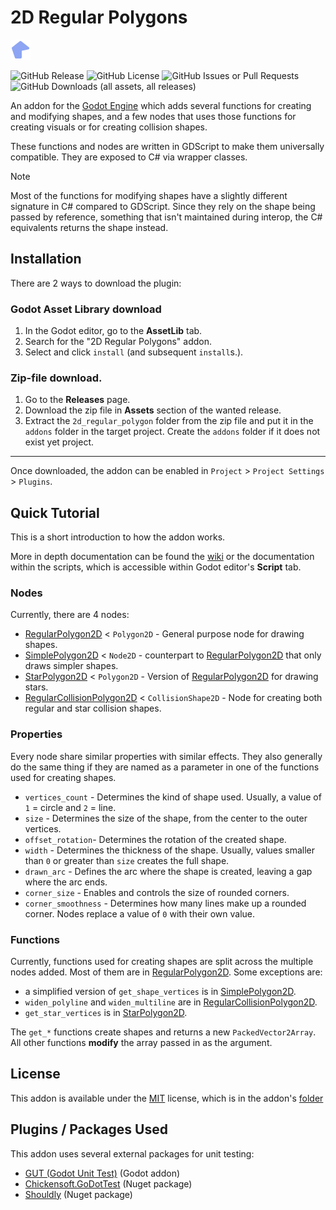 # 2D Regular Polygons

![Regular Polygon 2D icon](/addons/2d_regular_polygons/regular_polygon_2d/regular_polygon_2d.svg)

![GitHub Release](https://img.shields.io/github/v/release/9thAzure/2D_Regular_Polygons)
![GitHub License](https://img.shields.io/github/license/9thAzure/2D_Regular_Polygons)
![GitHub Issues or Pull Requests](https://img.shields.io/github/issues/9thAzure/2D_Regular_Polygons)
![GitHub Downloads (all assets, all releases)](https://img.shields.io/github/downloads/9thAzure/2D_Regular_Polygons/total)

An addon for the  [Godot Engine](https://godotengine.org/) which adds several functions for creating and modifying shapes,
and a few nodes that uses those functions for creating visuals or for creating collision shapes.

These functions and nodes are written in GDScript to make them universally compatible.
They are exposed to C# via wrapper classes. 

> [!NOTE]
> Most of the functions for modifying shapes have a slightly different signature in C# compared to GDScript.
> Since they rely on the shape being passed by reference, something that isn't maintained during interop,
> the C# equivalents returns the shape instead.

## Installation

There are 2 ways to download the plugin:

### Godot Asset Library download
1. In the Godot editor, go to the **AssetLib** tab.
2. Search for the "2D Regular Polygons" addon.
3. Select and click `install` (and subsequent `install`s.).

### Zip-file download.
1. Go to the **Releases** page.
2. Download the zip file in **Assets** section of the wanted release.
3. Extract the `2d_regular_polygon` folder from the zip file and put it in the `addons` folder in the target project.
    Create the `addons` folder if it does not exist yet project.

***

Once downloaded, the addon can be enabled in `Project` > `Project Settings` > `Plugins`.

## Quick Tutorial

This is a short introduction to how the addon works.

More in depth documentation can be found the [wiki](https://github.com/9thAzure/2D_Regular_Polygons/wiki)
or the documentation within the scripts, which is accessible within Godot editor's **Script** tab.

### Nodes

Currently, there are 4 nodes:
- [RegularPolygon2D] < `Polygon2D` - General purpose node for drawing shapes. 
- [SimplePolygon2D] < `Node2D` - counterpart to [RegularPolygon2D] that only draws simpler shapes.
- [StarPolygon2D] < `Polygon2D` - Version of [RegularPolygon2D] for drawing stars.
- [RegularCollisionPolygon2D] < `CollisionShape2D` - Node for creating both regular and star collision shapes.

### Properties

Every node share similar properties with similar effects.
They also generally do the same thing if they are named as a parameter in one of the functions used for creating shapes.

- `vertices_count` - Determines the kind of shape used. Usually, a value of `1` = circle and `2` = line.
- `size` - Determines the size of the shape, from the center to the outer vertices.
- `offset_rotation`- Determines the rotation of the created shape.
- `width` - Determines the thickness of the shape. Usually, values smaller than `0` or greater than `size` creates the full shape.
- `drawn_arc` - Defines the arc where the shape is created, leaving a gap where the arc ends.
- `corner_size` - Enables and controls the size of rounded corners.
- `corner_smoothness` - Determines how many lines make up a rounded corner. Nodes replace a value of `0` with their own value.

### Functions

Currently, functions used for creating shapes are split across the multiple nodes added.
Most of them are in [RegularPolygon2D].
Some exceptions are:

- a simplified version of `get_shape_vertices` is in [SimplePolygon2D].
- `widen_polyline` and `widen_multiline` are in [RegularCollisionPolygon2D].
- `get_star_vertices` is in [StarPolygon2D].

The `get_*` functions create shapes and returns a new `PackedVector2Array`.
All other functions **modify** the array passed in as the argument.

## License

This addon is available under the [MIT](https://mit-license.org/) license,
which is in the addon's [folder](/addons/2d_regular_polygons/LICENSE.txt)

## Plugins / Packages Used

This addon uses several external packages for unit testing:
- [GUT (Godot Unit Test)](https://github.com/bitwes/Gut) (Godot addon)
- [Chickensoft.GoDotTest](https://github.com/chickensoft-games/GoDotTest) (Nuget package)
- [Shouldly](https://github.com/shouldly/shouldly) (Nuget package)

[RegularPolygon2D]: (/addons/2d_regular_polygons/regular_polygon_2d/regular_polygon_2d.gd)
[SimplePolygon2D]: (/addons/2d_regular_polygons/simple_polygon_2d/simple_polygon_2d.gd)
[RegularCollisionPolygon2D]: (/addons/2d_regular_polygons/regular_collision_polygon_2d/regular_collision_polygon_2d.gd)
[StarPolygon2D]: (/addons/2d_regular_polygons/star_polygon_2d/star_polygon_2d.gd)
